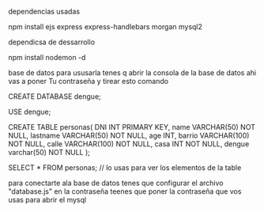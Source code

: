 dependencias usadas

npm install ejs express express-handlebars morgan mysql2

dependicsa de dessarrollo  

npm install nodemon -d


base de datos para ususarla tenes q abrir la consola de la base de datos ahi vas a poner Tu contraseña y tirear esto comando 

CREATE DATABASE dengue;

USE dengue;

CREATE TABLE personas(
    DNI INT PRIMARY KEY,
    name VARCHAR(50) NOT NULL,
    lastname VARCHAR(50) NOT NULL,
    age INT,
    barrio VARCHAR(100) NOT NULL,
    calle VARCHAR(100) NOT NULL,
    casa INT NOT NULL,
    dengue  varchar(50) NOT NULL
);

SELECT * FROM personas; // lo usas para ver los elementos de la table 

para conectarte ala base de datos tenes que configurar el archivo "database.js" en la contraseña teenes que poner la contraseña que vos usas para abrir el mysql 


